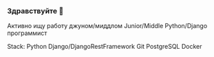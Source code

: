 ### Здравствуйте 👋
Активно ищу работу джуном/миддлом
Junior/Middle Python/Django программист  


Stack:
Python
Django/DjangoRestFramework
Git
PostgreSQL
Docker

